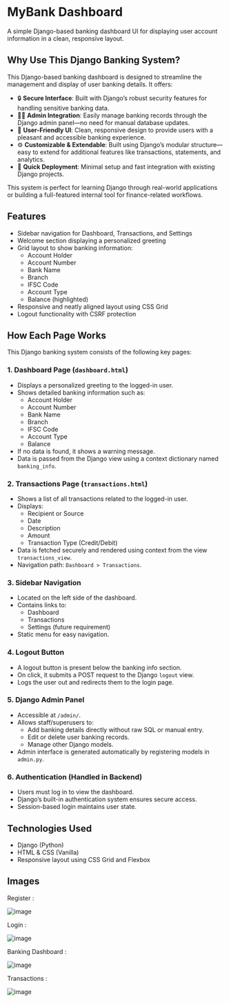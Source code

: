 # MyBank Dashboard

A simple Django-based banking dashboard UI for displaying user account information in a clean, responsive layout.

## Why Use This Django Banking System?

This Django-based banking dashboard is designed to streamline the management and display of user banking details. It offers:

- 🔒 **Secure Interface**: Built with Django’s robust security features for handling sensitive banking data.
- 🧑‍💻 **Admin Integration**: Easily manage banking records through the Django admin panel—no need for manual database updates.
- 🎨 **User-Friendly UI**: Clean, responsive design to provide users with a pleasant and accessible banking experience.
- ⚙️ **Customizable & Extendable**: Built using Django’s modular structure—easy to extend for additional features like transactions, statements, and analytics.
- 🚀 **Quick Deployment**: Minimal setup and fast integration with existing Django projects.

This system is perfect for learning Django through real-world applications or building a full-featured internal tool for finance-related workflows.

## Features

- Sidebar navigation for Dashboard, Transactions, and Settings
- Welcome section displaying a personalized greeting
- Grid layout to show banking information:
  - Account Holder
  - Account Number
  - Bank Name
  - Branch
  - IFSC Code
  - Account Type
  - Balance (highlighted)
- Responsive and neatly aligned layout using CSS Grid
- Logout functionality with CSRF protection

## How Each Page Works

This Django banking system consists of the following key pages:

### 1. **Dashboard Page (`dashboard.html`)**
- Displays a personalized greeting to the logged-in user.
- Shows detailed banking information such as:
  - Account Holder
  - Account Number
  - Bank Name
  - Branch
  - IFSC Code
  - Account Type
  - Balance
- If no data is found, it shows a warning message.
- Data is passed from the Django view using a context dictionary named `banking_info`.

### 2. **Transactions Page (`transactions.html`)**
- Shows a list of all transactions related to the logged-in user.
- Displays:
  - Recipient or Source
  - Date
  - Description
  - Amount
  - Transaction Type (Credit/Debit)
- Data is fetched securely and rendered using context from the view `transactions_view`.
- Navigation path: `Dashboard > Transactions`.

### 3. **Sidebar Navigation**
- Located on the left side of the dashboard.
- Contains links to:
  - Dashboard
  - Transactions
  - Settings (future requirement)
- Static menu for easy navigation.

### 4. **Logout Button**
- A logout button is present below the banking info section.
- On click, it submits a POST request to the Django `logout` view.
- Logs the user out and redirects them to the login page.

### 5. **Django Admin Panel**
- Accessible at `/admin/`.
- Allows staff/superusers to:
  - Add banking details directly without raw SQL or manual entry.
  - Edit or delete user banking records.
  - Manage other Django models.
- Admin interface is generated automatically by registering models in `admin.py`.

### 6. **Authentication (Handled in Backend)**
- Users must log in to view the dashboard.  
- Django’s built-in authentication system ensures secure access.
- Session-based login maintains user state.

## Technologies Used

- Django (Python)
- HTML & CSS (Vanilla)
- Responsive layout using CSS Grid and Flexbox

## Images

Register :

![image](https://github.com/user-attachments/assets/d839d6d4-7d3f-4953-98fc-2794dd558abf)

Login :

![image](https://github.com/user-attachments/assets/a219f752-7e06-4f8f-a37c-d896fa194a80)

Banking Dashboard :

![image](https://github.com/user-attachments/assets/50fe2dde-dc4d-4eba-8239-1aa7251e029a)

Transactions :

![image](https://github.com/user-attachments/assets/cca2681d-43ec-4373-b676-4c722ce0daf9)






